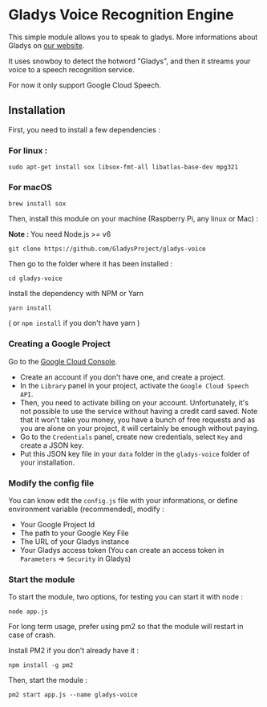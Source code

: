 Gladys Voice Recognition Engine
=======================

This simple module allows you to speak to gladys. More informations about Gladys on [our website](https://gladysproject.com).

It uses snowboy to detect the hotword "Gladys", and then it streams your voice to a speech recognition service.

For now it only support Google Cloud Speech.

## Installation

First, you need to install a few dependencies : 

### For linux : 

```
sudo apt-get install sox libsox-fmt-all libatlas-base-dev mpg321
```

### For macOS

```
brew install sox
````

Then, install this module on your machine (Raspberry Pi, any linux or Mac) :

**Note :** You need Node.js >= v6

```
git clone https://github.com/GladysProject/gladys-voice
```

Then go to the folder where it has been installed : 

```
cd gladys-voice
```

Install the dependency with NPM or Yarn

```
yarn install
```

( or `npm install` if you don't have yarn )

### Creating a Google Project 

Go to the [Google Cloud Console](https://console.developers.google.com). 

- Create an account if you don't have one, and create a project.
- In the `Library` panel in your project, activate the `Google Cloud Speech API`.
- Then, you need to activate billing on your account. Unfortunately, it's not possible to use the service without having a credit card saved. 
Note that it won't take you money, you have a bunch of free requests and as you are alone on your project, it will certainly be enough without paying.
- Go to the `Credentials` panel, create new credentials, select `Key` and create a JSON key.
- Put this JSON key file in your `data` folder in the `gladys-voice` folder of your installation.


### Modify the config file

You can know edit the `config.js` file with your informations, or define environment variable (recommended), modify :

- Your Google Project Id
- The path to your Google Key File 
- The URL of your Gladys instance
- Your Gladys access token (You can create an access token in `Parameters` => `Security` in Gladys)

### Start the module

To start the module, two options, for testing you can start it with node : 

```
node app.js
```

For long term usage, prefer using pm2 so that the module will restart in case of crash.

Install PM2 if you don't already have it :

```
npm install -g pm2
```

Then, start the module :

```
pm2 start app.js --name gladys-voice
```

